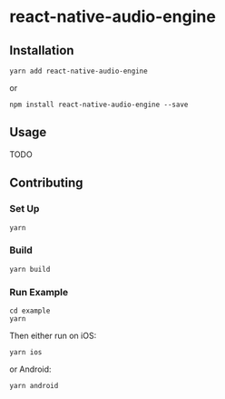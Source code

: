 # react-native-audio-engine

## Installation

```
yarn add react-native-audio-engine
```

or

```
npm install react-native-audio-engine --save
```

## Usage

TODO

## Contributing

### Set Up

```
yarn
```

### Build

```
yarn build
```

### Run Example

```
cd example
yarn
```

Then either run on iOS:

```
yarn ios
```

or Android:

```
yarn android
```
